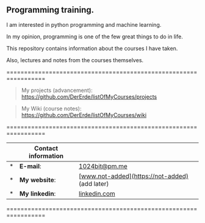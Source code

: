 ## Programming training.

I am interested in python programming and machine learning.

In my opinion, programming is one of the few great things to do in life.

This repository contains information about the courses I have taken.

Also, lectures and notes from the courses themselves.

=================================================================

> My projects (advancement): https://github.com/DerErde/listOfMyCourses/projects

> My Wiki (course notes): https://github.com/DerErde/listOfMyCourses/wiki

=================================================================

| | Contact information |  |
|--------------|-----------|------------|
| * | **E-mail**: | [1024bit@pm.me](mailto:1024bit@pm.me "Mailing address to contact me") |
| * | **My website**: | [www.not-added](https://not-added) (add later) |
| * | **My linkedin**: | [linkedin.com](https://www.linkedin.com/in/aleksei-sokolov-e/) |

=================================================================
  
